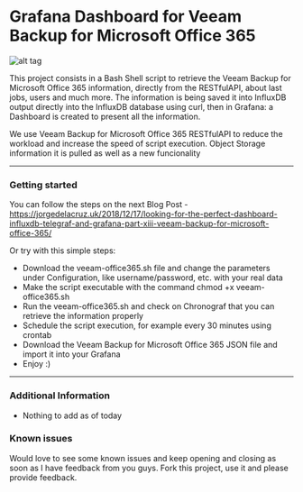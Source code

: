 Grafana Dashboard for Veeam Backup for Microsoft Office 365
===================

![alt tag](https://jorgedelacruz.uk/wp-content/uploads/2019/11/veeam-office-365-v4-grafana-1.png)

This project consists in a Bash Shell script to retrieve the Veeam Backup for Microsoft Office 365 information, directly from the RESTfulAPI, about last jobs, users and much more. The information is being saved it into InfluxDB output directly into the InfluxDB database using curl, then in Grafana: a Dashboard is created to present all the information.

We use Veeam Backup for Microsoft Office 365 RESTfulAPI to reduce the workload and increase the speed of script execution. Object Storage information it is pulled as well as a new funcionality 

----------

### Getting started
You can follow the steps on the next Blog Post - https://jorgedelacruz.uk/2018/12/17/looking-for-the-perfect-dashboard-influxdb-telegraf-and-grafana-part-xiii-veeam-backup-for-microsoft-office-365/

Or try with this simple steps:
* Download the veeam-office365.sh file and change the parameters under Configuration, like username/password, etc. with your real data
* Make the script executable with the command chmod +x veeam-office365.sh
* Run the veeam-office365.sh and check on Chronograf that you can retrieve the information properly
* Schedule the script execution, for example every 30 minutes using crontab
* Download the Veeam Backup for Microsoft Office 365 JSON file and import it into your Grafana
* Enjoy :)

----------

### Additional Information
* Nothing to add as of today

### Known issues 
Would love to see some known issues and keep opening and closing as soon as I have feedback from you guys. Fork this project, use it and please provide feedback.